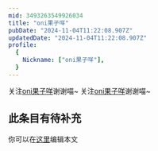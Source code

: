 ```yaml
---
mid: 3493263549926034
title: "oni果子咩"
pubDate: "2024-11-04T11:22:08.907Z"
updatedDate: "2024-11-04T11:22:08.907Z"
profile:
  {
    Nickname: ["oni果子咩"],
  }
---
```


关注[oni果子咩](https://space.bilibili.com/3493263549926034)谢谢喵~ 关注[oni果子咩](https://space.bilibili.com/3493263549926034)谢谢喵~

## 此条目有待补充
你可以在[这里](https://github.com/Yuhanawa/VTuber.ICU-Content/edit/master/v/oni果子咩/index.md)编辑本文
